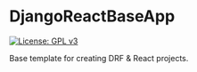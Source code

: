 # DjangoReactBaseApp

[![License: GPL v3](https://img.shields.io/badge/License-GPLv3-blue.svg)](https://www.gnu.org/licenses/gpl-3.0)

Base template for creating DRF & React projects.
